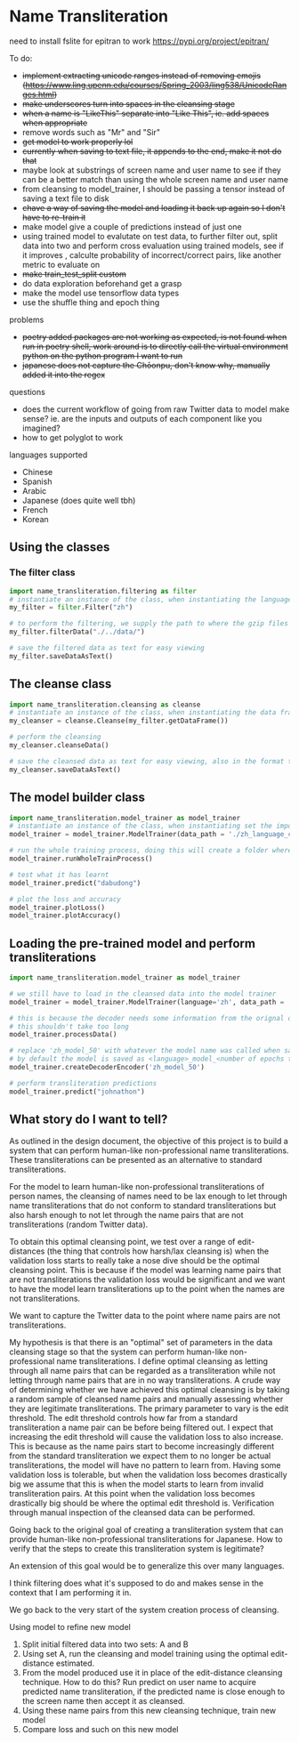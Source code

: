 # Name Transliteration

need to install fslite for epitran to work
<https://pypi.org/project/epitran/>

To do:

- ~~implement extracting unicode ranges instead of removing emojis (<https://www.ling.upenn.edu/courses/Spring_2003/ling538/UnicodeRanges.html>)~~
- ~~make underscores turn into spaces in the cleansing stage~~
- ~~when a name is "LikeThis" separate into "Like This", ie. add spaces when appropriate~~
- remove words such as "Mr" and "Sir"
- ~~get model to work properly lol~~
- ~~currently when saving to text file, it appends to the end, make it not do that~~
- maybe look at substrings of screen name and user name to see if they can be a better match than using the whole screen name and user name
- from cleansing to model_trainer, I should be passing a tensor instead of saving a text file to disk
- ~~chave a way of saving the model and loading it back up again so I don't have to re-train it~~
- make model give a couple of predictions instead of just one
- using trained model to evalutate on test data, to further filter out, split data into two and perform cross evaluation using trained models,  see if it improves , calculte probability of incorrect/correct pairs, like another metric to evaluate on
- ~~make train_test_split custom~~
- do data exploration beforehand get a grasp
- make the model use tensorflow data types
- use the shuffle thing and epoch thing

problems

- ~~poetry added packages are not working as expected, is not found when run in poetry shell, work around is to directly call the virtual environment python on the python program I want to run~~
- ~~japanese does not capture the Chōonpu, don't know why, manually added it into the regex~~

questions

- does the current workflow of going from raw Twitter data to model make sense? ie. are the inputs and outputs of each component like you imagined?
- how to get polyglot to work

languages supported

- Chinese
- Spanish
- Arabic
- Japanese (does quite well tbh)
- French
- Korean

## Using the classes

### The filter class

```python
import name_transliteration.filtering as filter
# instantiate an instance of the class, when instantiating the language is also set
my_filter = filter.Filter("zh")

# to perform the filtering, we supply the path to where the gzip files are stored
my_filter.filterData("./../data/")

# save the filtered data as text for easy viewing
my_filter.saveDataAsText()
```

## The cleanse class

```python
import name_transliteration.cleansing as cleanse
# instantiate an instance of the class, when instantiating the data frame to be cleansed on is also set
my_cleanser = cleanse.Cleanse(my_filter.getDataFrame())

# perform the cleansing
my_cleanser.cleanseData()

# save the cleansed data as text for easy viewing, also in the format that can be processed by the model builder
my_cleanser.saveDataAsText()
```

## The model builder class

```python
import name_transliteration.model_trainer as model_trainer
# instantiate an instance of the class, when instantiating set the important variables of the class
model_trainer = model_trainer.ModelTrainer(data_path = './zh_language_cleansed.txt')

# run the whole training process, doing this will create a folder where the learnt weights go, this can be loaded up later
model_trainer.runWholeTrainProcess()

# test what it has learnt
model_trainer.predict("dabudong")

# plot the loss and accuracy
model_trainer.plotLoss()
model_trainer.plotAccuracy()
```

## Loading the pre-trained model and perform transliterations

```python
import name_transliteration.model_trainer as model_trainer

# we still have to load in the cleansed data into the model trainer
model_trainer = model_trainer.ModelTrainer(language='zh', data_path = './'+'zh'+'_language_cleansed.txt')

# this is because the decoder needs some information from the orignal data
# this shouldn't take too long
model_trainer.processData()

# replace 'zh_model_50' with whatever the model name was called when saving the data
# by default the model is saved as <language>_model_<number of epochs trained on>
model_trainer.createDecoderEncoder('zh_model_50')

# perform transliteration predictions
model_trainer.predict("johnathon")
```

## What story do I want to tell?

As outlined in the design document, the objective of this project is to build a system that can perform human-like non-professional name transliterations. These transliterations can be presented as an alternative to standard transliterations.

For the model to learn human-like non-professional transliterations of person names, the cleansing of names need to be lax enough to let through name transliterations that do not conform to standard transliterations but also harsh enough to not let through the name pairs that are not transliterations (random Twitter data).

To obtain this optimal cleansing point, we test over a range of edit-distances (the thing that controls how harsh/lax cleansing is) when the validation loss starts to really take a nose dive should be the optimal cleansing point. This is because if the model was learning name pairs that are not transliterations the validation loss would be significant and we want to have the model learn transliterations up to the point when the names are not transliterations.

We want to capture the Twitter data to the point where name pairs are not transliterations.

My hypothesis is that there is an "optimal" set of parameters in the data cleansing stage so that the system can perform human-like non-professional name transliterations. I define optimal cleansing as letting through all name pairs that can be regarded as a transliteration while not letting through name pairs that are in no way transliterations. A crude way of determining whether we have achieved this optimal cleansing is by taking a random sample of cleansed name pairs and manually assessing whether they are legitimate transliterations.
The primary parameter to vary is the edit threshold. The edit threshold controls how far from a standard transliteration a name pair can be before being filtered out. I expect that increasing the edit threshold will cause the validation loss to also increase. This is because as the name pairs start to become increasingly different from the standard transliteration we expect them to no longer be actual transliterations, the model will have no pattern to learn from. Having some validation loss is tolerable, but when the validation loss becomes drastically big we assume that this is when the model starts to learn from invalid transliteration pairs. At this point when the validation loss becomes drastically big should be where the optimal edit threshold is. Verification through manual inspection of the cleansed data can be performed.

Going back to the original goal of creating a transliteration system that can provide human-like non-professional transliterations for Japanese.
How to verify that the steps to create this transliteration system is legitimate?

An extension of this goal would be to generalize this over many languages.

I think filtering does what it's supposed to do and makes sense in the context that I am performing it in.

We go back to the very start of the system creation process of cleansing.

Using model to refine new model

1. Split initial filtered data into two sets: A and B
2. Using set A, run the cleansing and model training using the optimal edit-distance estimated.
3. From the model produced use it in place of the edit-distance cleansing technique. How to do this? Run predict on user name to acquire predicted name transliteration, if the predicted name is close enough to the screen name then accept it as cleansed.
4. Using these name pairs from this new cleansing technique, train new model
5. Compare loss and such on this new model
